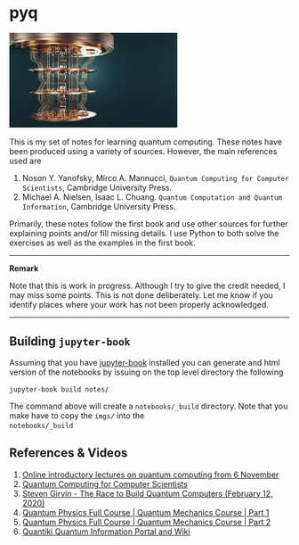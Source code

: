 # pyq

<img src="notes/imgs/logo.jpeg" width="60%"  marging-left="60px"/>

This is my set of notes for learning quantum computing. These notes have been produced using a variety of sources. However, the main references used are


1. Noson Y. Yanofsky, Mirco A. Mannucci, ```Quantum Computing for Computer Scientists```, Cambridge University Press.
2. Michael A. Nielsen, Isaac L. Chuang. ```Quantum Computation and Quantum Information```, Cambridge University Press.

Primarily, these notes follow the first book and use other sources for further explaining points and/or fill missing details.
I use Python to both solve the exercises as well as the examples in the first book.

---
**Remark**

Note that this is work in progress. Although I try to give the credit needed, I may miss some points. 
This is not done deliberately. Let me know if you identify places where your work has not been properly acknowledged.

---

## Building ```jupyter-book```

Assuming that you have <a href="https://jupyterbook.org/intro.html">jupyter-book</a> installed you can generate
and html version of the notebooks by issuing on the top level directory the following

```
jupyter-book build notes/
```

The command above will create a ```notebooks/_build``` directory.  Note that you make have to copy the ```imgs/``` into the  
```notebooks/_build```

## References & Videos

1. <a href="https://home.cern/news/announcement/computing/online-introductory-lectures-quantum-computing-6-november">Online introductory lectures on quantum computing from 6 November</a>
2. <a href="https://www.youtube.com/watch?v=F_Riqjdh2oM">Quantum Computing for Computer Scientists</a>
3. <a href="https://www.youtube.com/watch?v=nhUKHf-GN_Y">Steven Girvin - The Race to Build Quantum Computers (February 12, 2020)</a>
4. <a href="https://www.youtube.com/watch?v=xnt2xSNRNn0">Quantum Physics Full Course | Quantum Mechanics Course | Part 1</a>
5. <a href="https://www.youtube.com/watch?v=QQCMOc8yB70">Quantum Physics Full Course | Quantum Mechanics Course | Part 2</a>
6. <a href="https://www.quantiki.org/"> Quantiki Quantum Information Portal and Wiki</a>

